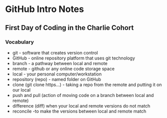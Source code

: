# GitHub Intro Notes

## First Day of Coding in the Charlie Cohort

### Vocabulary
- git - software that creates version control
- GitHub - online repository platform that uses git technology
- branch - a pathway between local and remote
- remote  - github or any online code storage space
- local - your personal computer/workstation
- repository (repo) - named folder on GitHub
- clone (git clone https...) - taking a repo from the remote and putting it on our local
- push and pull (action of moving code on a branch between local and remote)
- difference (diff) when your local and remote versions do not match
- reconcile -to make the versions between local and remote match
